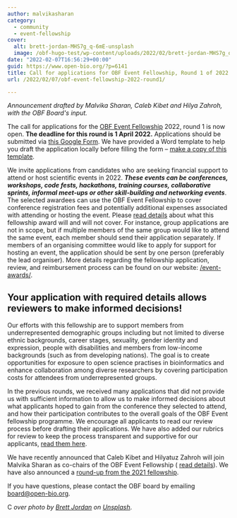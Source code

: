 ```yaml
---
author: malvikasharan
category:
  - community
  - event-fellowship
cover:
  alt: brett-jordan-MHS7g_q-6mE-unsplash
  image: /obf-hugo-test/wp-content/uploads/2022/02/brett-jordan-MHS7g_q-6mE-unsplash-scaled.jpg
date: "2022-02-07T16:56:29+00:00"
guid: https://www.open-bio.org/?p=6141
title: Call for applications for OBF Event Fellowship, Round 1 of 2022
url: /2022/02/07/obf-event-fellowship-2022-round1/

---
```

_Announcement drafted by Malvika Sharan, Caleb Kibet and Hilya Zahroh, with the OBF Board's input._

The call for applications for the [OBF Event Fellowship](/obf-hugo-test/event-awards/) 2022, round 1 is now open. **The deadline for this round is 1 April 2022.** Applications should be submitted via [this Google Form](https://forms.gle/Rt7Si7eT2MuTqrQZ9). We have provided a Word template to help you draft the application locally before filling the form – [make a copy of this template](https://docs.google.com/document/d/1tgzkHS84L8m3RwYoL7X86Axb6p_OiqNWaoJpiV4q8S0/).

We invite applications from candidates who are seeking financial support to attend or host scientific events in 2022. **_These events can be conferences, workshops, code fests, hackathons, training courses, collaborative sprints, informal meet-ups or other skill-building and networking events_**. The selected awardees can use the OBF Event Fellowship to cover conference registration fees and potentially additional expenses associated with attending or hosting the event. Please [read details](https://github.com/OBF/obf-docs/blob/event-fellowship-rubric/Travel_fellowships.md#what-does-the-event-fellowship-cover) about what this fellowship award will and will not cover. For instance, group applications are not in scope, but if multiple members of the same group would like to attend the same event, each member should send their application separately. If members of an organising committee would like to apply for support for hosting an event, the application should be sent by one person (preferably the lead organiser). More details regarding the fellowship application, review, and reimbursement process can be found on our website: [/event-awards/](/obf-hugo-test/event-awards/).

## Your application with required details allows reviewers to make informed decisions!

Our efforts with this fellowship are to support members from underrepresented demographic groups including but not limited to diverse ethnic backgrounds, career stages, sexuality, gender identity and expression, people with disabilities and members from low-income backgrounds (such as from developing nations). The goal is to create opportunities for exposure to open science practises in bioinformatics and enhance collaboration among diverse researchers by covering participation costs for attendees from underrepresented groups.

In the previous rounds, we received many applications that did not provide us with sufficient information to allow us to make informed decisions about what applicants hoped to gain from the conference they selected to attend, and how their participation contributes to the overall goals of the OBF Event fellowship programme. We encourage all applicants to read our review process before drafting their applications. We have also added our rubrics for review to keep the process transparent and supportive for our applicants, [read them here](https://github.com/OBF/obf-docs/blob/event-fellowship-rubric/Travel_fellowships.md#review-process).

We have recently announced that Caleb Kibet and Hilyatuz Zahroh will join Malvika Sharan as co-chairs of the OBF Event Fellowship ( [read details](/obf-hugo-test/2022/02/07/obf-event-fellowship-update/)). We have also announced a [round-up from the 2021 fellowship](/obf-hugo-test/2022/02/07/2021-obf-fellowship-roundup/).


If you have questions, please contact the OBF board by emailing [board@open-bio.org](mailto:board@open-bio.org).

C _over photo by [Brett Jordan](https://unsplash.com/@brett_jordan?utm_source=unsplash&utm_medium=referral&utm_content=creditCopyText) on [Unsplash](https://unsplash.com/s/photos/apply?utm_source=unsplash&utm_medium=referral&utm_content=creditCopyText)_.
